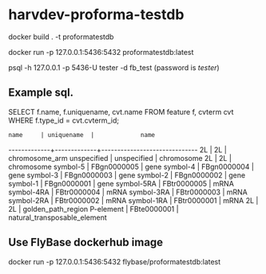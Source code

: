 # harvdev-proforma-testdb

docker build . -t proformatestdb

docker run -p 127.0.0.1:5436:5432 proformatestdb:latest


psql -h 127.0.0.1 -p 5436-U tester -d fb_test  (password is *tester*)

## Example sql.

SELECT f.name, f.uniquename, cvt.name 
  FROM feature f, cvterm cvt 
  WHERE f.type_id = cvt.cvterm_id;


    name     | uniquename  |             name             
-------------+-------------+------------------------------
 2L          | 2L          | chromosome_arm
 unspecified | unspecified | chromosome
 2L          | 2L          | chromosome
 symbol-5    | FBgn0000005 | gene
 symbol-4    | FBgn0000004 | gene
 symbol-3    | FBgn0000003 | gene
 symbol-2    | FBgn0000002 | gene
 symbol-1    | FBgn0000001 | gene
 symbol-5RA  | FBtr0000005 | mRNA
 symbol-4RA  | FBtr0000004 | mRNA
 symbol-3RA  | FBtr0000003 | mRNA
 symbol-2RA  | FBtr0000002 | mRNA
 symbol-1RA  | FBtr0000001 | mRNA
 2L          | 2L          | golden_path_region
 P-element   | FBte0000001 | natural_transposable_element

## Use FlyBase dockerhub image

docker run -p 127.0.0.1:5436:5432 flybase/proformatestdb:latest
